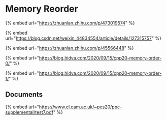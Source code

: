 # Memory Reorder

{% embed url="https://zhuanlan.zhihu.com/p/473019574" %}

{% embed url="https://blog.csdn.net/weixin_44834554/article/details/127315757" %}

{% embed url="https://zhuanlan.zhihu.com/p/45566448" %}

{% embed url="https://blog.hidva.com/2020/09/15/cpp20-memory-order-0/" %}

{% embed url="https://blog.hidva.com/2020/09/15/cpp20-memory-order-1/" %}



## Documents

{% embed url="https://www.cl.cam.ac.uk/~pes20/ppc-supplemental/test7.pdf" %}
